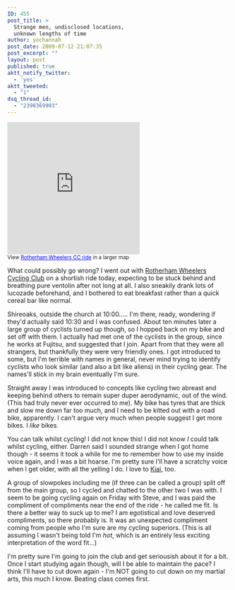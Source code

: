 ```yaml
---
ID: 455
post_title: >
  Strange men, undisclosed locations,
  unknown lengths of time
author: yochannah
post_date: 2009-07-12 21:07:35
post_excerpt: ""
layout: post
published: true
aktt_notify_twitter:
  - 'yes'
aktt_tweeted:
  - "1"
dsq_thread_id:
  - "2398369903"
---
```

<iframe width="300" height="300" frameborder="0" scrolling="no" marginheight="0" marginwidth="0" src="http://maps.google.com/maps/ms?hl=en&amp;doflg=ptm&amp;ie=UTF8&amp;msa=0&amp;msid=106286149304644401199.00046e8730bd4099b7f7f&amp;ll=53.284306,-1.136742&amp;spn=0.123153,0.205994&amp;z=11&amp;output=embed"></iframe><br /><small>View <a href="http://maps.google.com/maps/ms?hl=en&amp;doflg=ptm&amp;ie=UTF8&amp;msa=0&amp;msid=106286149304644401199.00046e8730bd4099b7f7f&amp;ll=53.284306,-1.136742&amp;spn=0.123153,0.205994&amp;z=11&amp;source=embed" style="color:#0000FF;text-align:left">Rotherham Wheelers CC ride</a> in a larger map</small>

What could possibly go wrong? I went out with <a href="http://www.rotherhamwheelerscc.co.uk/p_Home.ikml">Rotherham Wheelers Cycling Club</a> on a shortish ride today, expecting to be stuck behind and breathing pure ventolin after not long at all. I also sneakily drank lots of lucozade beforehand, and I bothered to eat breakfast rather than a quick cereal bar like normal. 

Shireoaks, outside the church at 10:00..... I'm there, ready, wondering if they'd actually said 10:30 and I was confused. About ten minutes later a large group of cyclists turned up though, so I hopped back on my bike and set off with them. I actually had met one of the cyclists in the group, since he works at Fujitsu, and suggested that I join. Apart from that they were all strangers, but thankfully they were very friendly ones. I got introduced to some, but I'm terrible with names in general, never mind trying to identify cyclists who look similar (and also a bit like aliens) in their cycling gear. The names'll stick in my brain eventually I'm sure. 

Straight away I was introduced to concepts like cycling two abreast and keeping behind others to remain super duper aerodynamic, out of the wind. (This had truly never ever occurred to me). My bike has tyres that are thick and slow me down far too much, and I need to be kitted out with a road bike, apparently. I can't argue very much when people suggest I get more bikes. I <em>like</em> bikes. 

You can talk whilst cycling! I did not know this! I did not know <em>I</em> could talk whilst cycling, either. Darren said I sounded strange when I got home though - it seems it took a while for me to remember how to use my inside voice again, and I was a bit hoarse. I'm pretty sure I'll have a scratchy voice when I get older, with all the yelling I do. I love to <a href="http://en.wikipedia.org/wiki/Kiai">Kiai,</a> too.

A group of slowpokes including me (if three can be called a group) split off from the main group, so I cycled and chatted to the other two I was with. I seem to be going cycling again on Friday with Steve, and I was paid the compliment of compliments near the end of the ride - he called me fit. Is there a better way to suck up to me? I am egotistical and love deserved compliments, so there probably is. It was an unexpected compliment coming from people who I'm sure are my cycling superiors. (This is all assuming I wasn't being told I'm <em>hot</em>, which is an entirely less exciting interpretation of the word fit...)

I'm pretty sure I'm going to join the club and get seriousish about it for a bit. Once I start studying again though, will I be able to maintain the pace? I think I'll have to cut down again - I'm NOT going to cut down on my martial arts, this much I know. Beating class comes first.